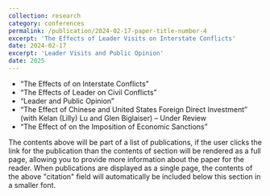 ```yaml
---
collection: research
category: conferences
permalink: /publication/2024-02-17-paper-title-number-4
excerpt: 'The Effects of Leader Visits on Interstate Conflicts'
date: 2024-02-17
excerpt: 'Leader Visits and Public Opinion'
date: 2025
---
```


- “The Effects of on Interstate Conflicts”
- “The Effects of Leader on Civil Conflicts”
- “Leader and Public Opinion”
- “The Effect of Chinese and United States Foreign Direct Investment” (with Kelan (Lilly) Lu and Glen Biglaiser) – Under Review
- “The Effect of on the Imposition of Economic Sanctions”


The contents above will be part of a list of publications, if the user clicks the link for the publication than the contents of section will be rendered as a full page, allowing you to provide more information about the paper for the reader. When publications are displayed as a single page, the contents of the above "citation" field will automatically be included below this section in a smaller font.
